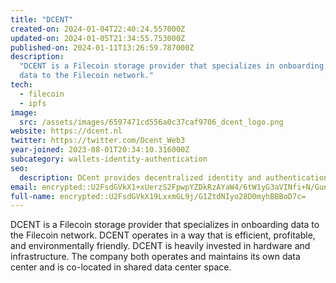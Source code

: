 ```yaml
---
title: "DCENT"
created-on: 2024-01-04T22:40:24.557000Z
updated-on: 2024-01-05T21:34:55.753000Z
published-on: 2024-01-11T13:26:59.787000Z
description:
  "DCENT is a Filecoin storage provider that specializes in onboarding
  data to the Filecoin network."
tech:
  - filecoin
  - ipfs
image:
  src: /assets/images/6597471cd556a0c37caf9706_dcent_logo.png
website: https://dcent.nl
twitter: https://twitter.com/Dcent_Web3
year-joined: 2023-08-01T20:34:10.316000Z
subcategory: wallets-identity-authentication
seo:
  description: DCent provides decentralized identity and authentication solutions.
email: encrypted::U2FsdGVkX1+xUerzS2FpwpYZDkRzAYaW4/6tW1yG3aVINfi+N/GunQ9qFOsKa7ZC
full-name: encrypted::U2FsdGVkX19LxxmGL9j/G1ZtdNIyo28D0myhBBBoD7c=
---
```


DCENT is a Filecoin storage provider that specializes in onboarding data to the Filecoin network. DCENT operates in a way that is efficient, profitable, and environmentally friendly. DCENT is heavily invested in hardware and infrastructure. The company both operates and maintains its own data center and is co-located in shared data center space.
